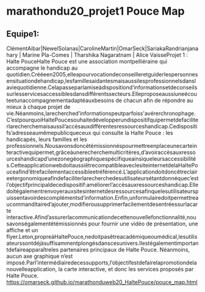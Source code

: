 # marathondu20_projet1 Pouce Map
## Equipe1:
ClémentAibar|NewelSolanas|CarolineMartin|OmarSeck|SariakaRandrianjanahary | Marine Pla-Comes | Tharshika Nagaratnam | Alice VaisseProjet 1 :
Halte PouceHalte Pouce est une association montpelliéraine qui accompagne le handicap au quotidien.Crééeen2005,elleapourvocationdeconseilleretguiderlespersonnesensituationdehandicap,lesfamillesaidantesmaisaussilesprofessionnelsdanslaviequotidienne.Celapasseparlamiseàdispositiond’informationsetdeconseilssurlesservicesaccessiblesdansdifférentssecteurs.Elleproposeaussiuneécouteetunaccompagnementadaptéauxbesoins de chacun afin de répondre au mieux à chaque projet de vie.Néanmoins,larecherched’informationspeutparfoiss'avérerchronophage.C’estpourquoiHaltePoucesouhaitedévelopperundispositifquipermetdefaciliterlarecherchemaisaussil’accèsauxdifférentesressourceshandicap.Cedispositifs’adresseaumêmepublicqueceux qui consulte la Halte Pouce : les handicapés, leurs familles et les professionnels.Nousavonsdoncétémissionnéspourmettreenplaceunecarteinteractivequipermet,grâceàunerecherchemulticritères,d’avoiraccèsauxressourceshandicapd’unezonegéographiquespécifiqueainsiqueleursaccessibilités.CetteapplicationwebdoitaussiêtrecompatibleaveclesiteinternetdelaHaltePouceafind’êtrefacilementaccessibleetréférencé.L’applicationdoitdoncêtreclaireetergonomiqueafindefaciliterlarecherchedesutilisateursétantdonnéquec’estl’objectifprincipaldecedispositif:améliorerl’accèsauxressourceshandicap.Elledoitégalementrenvoyerauxsitesinternetdesressourcesafinquelesutilisateurspuissentavoirdescomplémentsd’information.Enfin,unformulairedoitpermettreaucommanditaired’ajouter,modifierousupprimerfacilementdesentréessurlacarte interactive.Afind’assurerlacommunicationdecettenouvellefonctionnalité,nousavonségalementétémissionnés pour fournir une vidéo de présentation, une affiche et un flyer.Leton,propreàHaltePouce,nedoitpasêtreacadémiqueoumédical,lesutilisateurssontdéjàsuffisammentplongésdanscesunivers.Ilestégalementimportantdefaireapparaîtreles partenaires principaux de Halte Pouce. Néanmoins, aucun axe graphique n’est imposé.Parl’intermédiairedecessupports,l’objectifestdefairelapromotiondelanouvelleapplication, la carte interactive, et donc les services proposés par Halte Pouce.
https://omarseck.github.io/marathonduweb20_HaltePouce/pouce_map.html
